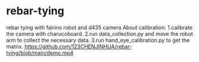 # rebar-tying
rebar tying with fairino robot and d435 camera
About calibration:
1.calibrate the camera with charucoboard.
2.run data_collection.py and move the robot arm to collect the necessary data.
3.run hand_eye_calibration.py to get the matrix.
https://github.com/123CHENJINHUA/rebar-tying/blob/main/demo.mp4
